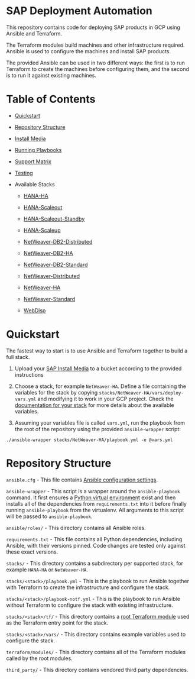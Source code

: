 # SAP Deployment Automation

This repository contains code for deploying SAP products in GCP using Ansible and Terraform.

The Terraform modules build machines and other infrastructure required. Ansible is used to configure the machines and install SAP products.

The provided Ansible can be used in two different ways: the first is to run Terraform to create the machines before configuring them, and the second is to run it against existing machines.

# Table of Contents

* [Quickstart](#quickstart)

* [Repository Structure](#repository-structure)

* [Install Media](./install-media.md)

* [Running Playbooks](./running-playbooks.md)

* [Support Matrix](./support-matrix.md)

* [Testing](./testing.md)

* Available Stacks

  * [HANA-HA](./stacks/hana-ha.md)

  * [HANA-Scaleout](./stacks/hana-scaleout.md)

  * [HANA-Scaleout-Standby](./stacks/hana-scaleout-standby.md)

  * [HANA-Scaleup](./stacks/hana-scaleup.md)

  * [NetWeaver-DB2-Distributed](./stacks/netweaver-db2-distributed.md)

  * [NetWeaver-DB2-HA](./stacks/netweaver-db2-ha.md)

  * [NetWeaver-DB2-Standard](./stacks/netweaver-db2-standard.md)

  * [NetWeaver-Distributed](./stacks/netweaver-distributed.md)

  * [NetWeaver-HA](./stacks/netweaver-ha.md)

  * [NetWeaver-Standard](./stacks/netweaver-standard.md)

  * [WebDisp](./stacks/web-dispatcher.md)

# Quickstart

The fastest way to start is to use Ansible and Terraform together to build a full stack.

1. Upload your [SAP Install Media](./install-media.md) to a bucket according to the provided instructions

2. Choose a stack, for example `NetWeaver-HA`. Define a file containing the variables for the stack by copying `stacks/NetWeaver-HA/vars/deploy-vars.yml` and modifying it to work in your GCP project. Check the [documentation for your stack](./docs/stacks) for more details about the available variables.

3. Assuming your variables file is called `vars.yml`, run the playbook from the root of the repository using the provided `ansible-wrapper` script:

```
./ansible-wrapper stacks/NetWeaver-HA/playbook.yml -e @vars.yml
```

# Repository Structure

`ansible.cfg` - This file contains [Ansible configuration settings](https://docs.ansible.com/ansible/latest/reference_appendices/config.html).

`ansible-wrapper` - This script is a wrapper around the `ansible-playbook` command. It first ensures a [Python virtual environment](https://docs.python.org/3/tutorial/venv.html) exist and then installs all of the dependencies from `requirements.txt` into it before finally running `ansible-playbook` from the virtualenv. All arguments to this script will be passed to `ansible-playbook`.

`ansible/roles/` - This directory contains all Ansible roles.

`requirements.txt` - This file contains all Python dependencies, including Ansible, with their versions pinned. Code changes are tested only against these exact versions.

`stacks/` - This directory contains a subdirectory per supported stack, for example `HANA-HA` or `NetWeaver-HA`.

`stacks/<stack>/playbook.yml` - This is the playbook to run Ansible together with Terraform to create the infrastructure and configure the stack.

`stacks/<stack>/playbook-notf.yml` - This is the playbook to run Ansible without Terraform to configure the stack with existing infrastructure.

`stacks/<stack>/tf/` - This directory contains a [root Terraform module](https://www.terraform.io/language/modules#the-root-module) used as the Terraform entry point for the stack.

`stacks/<stack>/vars/` - This directory contains example variables used to configure the stack.

`terraform/modules/` - This directory contains all of the Terraform modules called by the root modules.

`third_party/` - This directory contains vendored third party dependencies.
